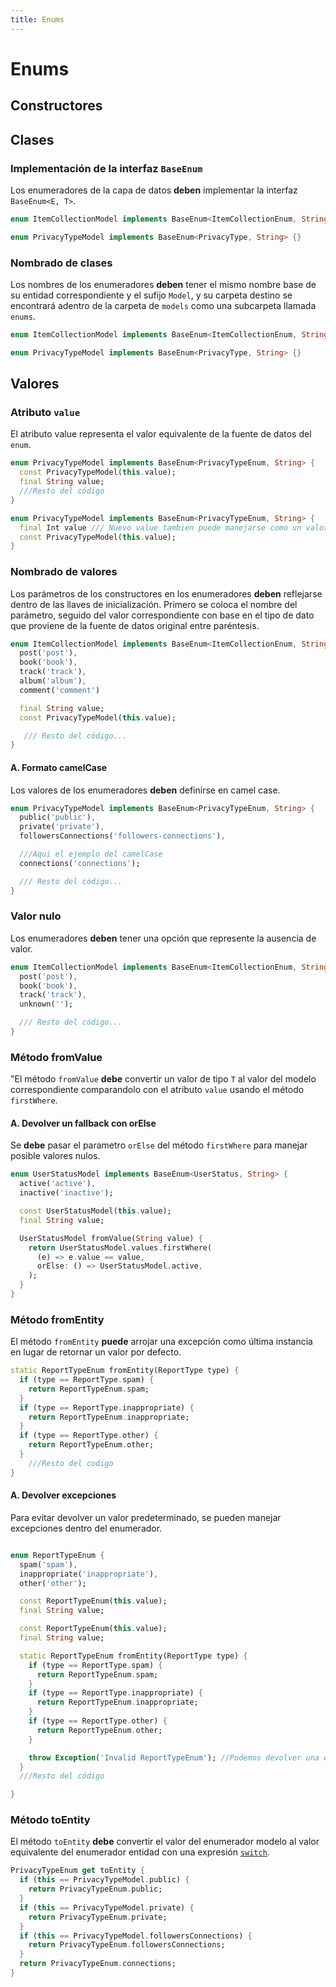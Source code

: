 ```yaml
---
title: Enums
---
```


# Enums

## Constructores

## Clases

### Implementación de la interfaz `BaseEnum`

Los enumeradores de la capa de datos **deben** implementar la interfaz `BaseEnum<E, T>`.

```dart title="Implementación de BaseEnum"
enum ItemCollectionModel implements BaseEnum<ItemCollectionEnum, String> {} // Implementación de BaseEnum

enum PrivacyTypeModel implements BaseEnum<PrivacyType, String> {}
```

### Nombrado de clases

Los nombres de los enumeradores **deben** tener el mismo nombre base de su entidad correspondiente y el sufijo `Model`, y su carpeta destino se encontrará adentro de la carpeta de `models` como una subcarpeta llamada `enums`.

```dart title="Regla de nombrado de clases"
enum ItemCollectionModel implements BaseEnum<ItemCollectionEnum, String> {}

enum PrivacyTypeModel implements BaseEnum<PrivacyType, String> {}
```

## Valores

### Atributo `value`

El atributo value representa el valor equivalente de la fuente de datos del `enum`.

```dart title="Atributo value"
enum PrivacyTypeModel implements BaseEnum<PrivacyTypeEnum, String> {
  const PrivacyTypeModel(this.value);
  final String value;
  ///Resto del código
}
```

```dart title="Atributo value de tipo int"
enum PrivacyTypeModel implements BaseEnum<PrivacyTypeEnum, String> {
  final Int value /// Nuevo value tambien puede manejarse como un valor entero;
  const PrivacyTypeModel(this.value);
}
```

### Nombrado de valores

Los parámetros de los constructores en los enumeradores **deben** reflejarse dentro de las llaves de inicialización. Primero se coloca el nombre del parámetro, seguido del valor correspondiente con base en el tipo de dato que proviene de la fuente de datos original entre paréntesis.

```dart title="Nombrado de valores"
enum ItemCollectionModel implements BaseEnum<ItemCollectionEnum, String> {
  post('post'),
  book('book'),
  track('track'),
  album('album'),
  comment('comment')

  final String value;
  const PrivacyTypeModel(this.value);

   /// Resto del código...
}

```

#### A. Formato camelCase

Los valores de los enumeradores **deben** definirse en camel case.

```dart title="Nombrado de valores"
enum PrivacyTypeModel implements BaseEnum<PrivacyTypeEnum, String> {
  public('public'),
  private('private'),
  followersConnections('followers-connections'),

  ///Aqui el ejemplo del camelCase
  connections('connections');

  /// Resto del código...
}

```

### Valor nulo

Los enumeradores **deben** tener una opción que represente la ausencia de valor.

```dart title="Valor nulo"
enum ItemCollectionModel implements BaseEnum<ItemCollectionEnum, String> {
  post('post'),
  book('book'),
  track('track'),
  unknown('');

  /// Resto del código...
}

```

### Método fromValue

"El método `fromValue` **debe** convertir un valor de tipo `T` al valor del modelo correspondiente comparandolo con el atributo `value` usando el método `firstWhere`.

#### A. Devolver un fallback con orElse

Se **debe** pasar el parametro `orElse` del método `firstWhere` para manejar posible valores nulos.

```dart title="Fallback"
enum UserStatusModel implements BaseEnum<UserStatus, String> {
  active('active'),
  inactive('inactive');

  const UserStatusModel(this.value);
  final String value;

  UserStatusModel fromValue(String value) {
    return UserStatusModel.values.firstWhere(
      (e) => e.value == value,
      orElse: () => UserStatusModel.active,
    );
  }
}

```

### Método fromEntity

El método `fromEntity` **puede** arrojar una excepción como última instancia en lugar de retornar un valor por defecto.

```dart title="Método fromEntity"
static ReportTypeEnum fromEntity(ReportType type) {
  if (type == ReportType.spam) {
    return ReportTypeEnum.spam;
  }
  if (type == ReportType.inappropriate) {
    return ReportTypeEnum.inappropriate;
  }
  if (type == ReportType.other) {
    return ReportTypeEnum.other;
  }
    ///Resto del codigo
}

```

#### A. Devolver excepciones

Para evitar devolver un valor predeterminado, se pueden manejar excepciones dentro del enumerador.

```dart title="¿Cómo devolver excepciones?"

enum ReportTypeEnum {
  spam('spam'),
  inappropriate('inappropriate'),
  other('other');

  const ReportTypeEnum(this.value);
  final String value;

  const ReportTypeEnum(this.value);
  final String value;

  static ReportTypeEnum fromEntity(ReportType type) {
    if (type == ReportType.spam) {
      return ReportTypeEnum.spam;
    }
    if (type == ReportType.inappropriate) {
      return ReportTypeEnum.inappropriate;
    }
    if (type == ReportType.other) {
      return ReportTypeEnum.other;
    }

    throw Exception('Invalid ReportTypeEnum'); //Podemos devolver una excepcion normal o una excepcion personalizada
  }
  ///Resto del código

}


```

### Método toEntity

El método `toEntity` **debe** convertir el valor del enumerador modelo al valor equivalente del enumerador entidad con una expresión
[`switch`](https://dart.dev/language/branches#switch-statements).

```dart title="toEntity"
PrivacyTypeEnum get toEntity {
  if (this == PrivacyTypeModel.public) {
    return PrivacyTypeEnum.public;
  }
  if (this == PrivacyTypeModel.private) {
    return PrivacyTypeEnum.private;
  }
  if (this == PrivacyTypeModel.followersConnections) {
    return PrivacyTypeEnum.followersConnections;
  }
  return PrivacyTypeEnum.connections;
}

```
